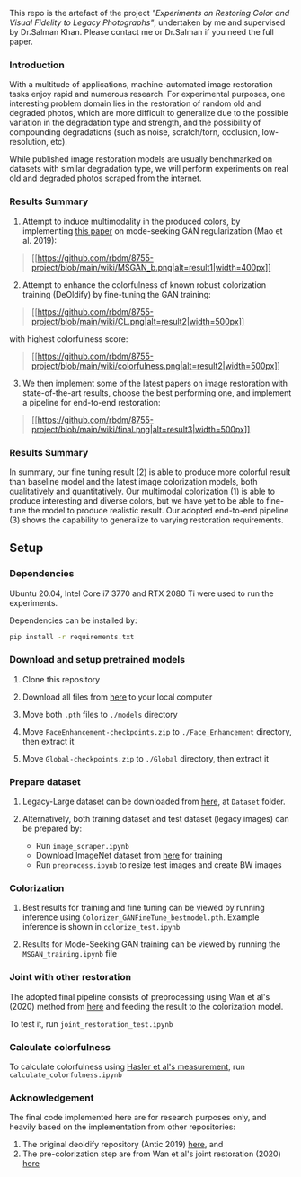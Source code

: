 This repo is the artefact of the project _"Experiments on Restoring Color and Visual Fidelity to Legacy Photographs"_, undertaken by me and supervised by Dr.Salman Khan. Please contact me or Dr.Salman if you need the full paper.

### Introduction
With a multitude of applications, machine-automated image restoration tasks enjoy rapid and numerous research. For experimental purposes, one interesting problem domain lies in the restoration of random old and degraded photos, which are more difficult to generalize due to the possible variation in the degradation type and strength, and the possibility of compounding degradations (such as noise, scratch/torn, occlusion, low-resolution, etc).

While published image restoration models are usually benchmarked on datasets with similar degradation type, we will perform experiments on real old and degraded photos scraped from the internet.

### Results Summary
1. Attempt to induce multimodality in the produced colors, by implementing [this paper](https://arxiv.org/abs/1903.05628) on mode-seeking GAN regularization (Mao et al. 2019):
> [[https://github.com/rbdm/8755-project/blob/main/wiki/MSGAN_b.png|alt=result1|width=400px]]

2. Attempt to enhance the colorfulness of known robust colorization training (DeOldify) by fine-tuning the GAN training:

> [[https://github.com/rbdm/8755-project/blob/main/wiki/CL.png|alt=result2|width=500px]]

with highest colorfulness score:

> [[https://github.com/rbdm/8755-project/blob/main/wiki/colorfulness.png|alt=result2|width=500px]]

3. We then implement some of the latest papers on image restoration with state-of-the-art results, choose the best performing one, and implement a pipeline for end-to-end restoration:

> [[https://github.com/rbdm/8755-project/blob/main/wiki/final.png|alt=result3|width=500px]]

### Results Summary
In summary, our fine tuning result (2) is able to produce more colorful result than baseline model and the latest image colorization models, both qualitatively and quantitatively. Our multimodal colorization (1) is able to produce interesting and diverse colors, but we have yet to be able to fine-tune the model to produce realistic result. Our adopted end-to-end pipeline (3) shows the capability to generalize to varying restoration requirements.


## Setup

### Dependencies
Ubuntu 20.04, Intel Core i7 3770 and RTX 2080 Ti were used to run the experiments. 

Dependencies can be installed by:
```bash
pip install -r requirements.txt
```

### Download and setup pretrained models
1. Clone this repository

2. Download all files from [here](https://drive.google.com/drive/folders/1nT7nfzqYbrffRwJWhdGFsGjH_wi6w-Pd?usp=sharing) to your local computer

3. Move both `.pth` files to `./models` directory

4. Move `FaceEnhancement-checkpoints.zip` to `./Face_Enhancement` directory, then extract it

5. Move `Global-checkpoints.zip` to `./Global` directory, then extract it

### Prepare dataset
1. Legacy-Large dataset can be downloaded from [here](https://drive.google.com/drive/folders/1nT7nfzqYbrffRwJWhdGFsGjH_wi6w-Pd?usp=sharing), at `Dataset` folder.

2. Alternatively, both training dataset and test dataset (legacy images) can be prepared by:
    - Run `image_scraper.ipynb`
    - Download ImageNet dataset from [here](http://image-net.org/download-images) for training
    - Run `preprocess.ipynb` to resize test images and create BW images
   
### Colorization
1. Best results for training and fine tuning can be viewed by running inference using `Colorizer_GANFineTune_bestmodel.pth`. Example inference is shown in `colorize_test.ipynb`

2. Results for Mode-Seeking GAN training can be viewed by running the `MSGAN_training.ipynb` file

### Joint with other restoration
The adopted final pipeline consists of preprocessing using Wan et al's (2020) method from [here](https://github.com/microsoft/Bringing-Old-Photos-Back-to-Life/tree/master/Global) and feeding the result to the colorization model.

To test it, run `joint_restoration_test.ipynb`

### Calculate colorfulness
To calculate colorfulness using [Hasler et al's measurement](https://www.researchgate.net/publication/243135534_Measuring_Colourfulness_in_Natural_Images), run `calculate_colorfulness.ipynb`

### Acknowledgement

The final code implemented here are for research purposes only, and heavily based on the implementation from other repositories:
1. The original deoldify repository (Antic 2019) [here](https://github.com/jantic/DeOldify), and
2. The pre-colorization step are from Wan et al's joint restoration (2020) [here](https://github.com/microsoft/Bringing-Old-Photos-Back-to-Life/tree/master/Global)
